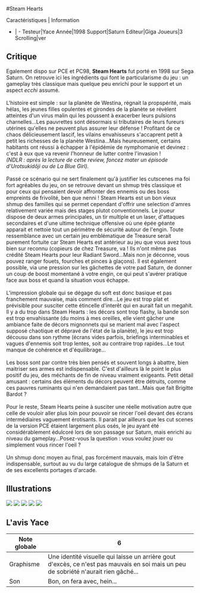 #Steam Hearts

Caractéristiques | Information
- | -
Testeur|Yace
Année|1998
Support|Saturn
Editeur|Giga
Joueurs|3
Scrolling|ver

## Critique
Egalement dispo sur PCE et PC98, <b>Steam Hearts</b> fut porté en 1998 sur Sega Saturn. On retrouve ici les ingrédients qui font le particularisme du jeu : un gameplay très classique mais quelque peu enrichi pour le support et un aspect <i>ecchi</i> assumé.<br/><br/>L'histoire est simple : sur la planète de Westina, régnait la propspérité, mais hélas, les jeunes filles opulentes et girondes de la planète se révèlent atteintes d'un virus malin qui les poussent à exacerber leurs pulsions charnelles...Les pauvrettes sont désormais si tributaires de leurs fureurs utérines qu'elles ne peuvent plus assurer leur défense ! Profitant de ce chaos délicieusement lascif, les vilains envahisseurs s'accaprent petit à petit les richesses de la planète Westina...Mais heureusement, certains habitants ont réussi à échapper à l'épidémie de nymphomanie et devinez : c'est à eux que va revenir l'honneur de lutter contre l'invasion !<br/><i>(NDLR : après la lecture de cette review, foncez mater un épisode d'Urotsukidôji ou de La Blue Girl).</i><br/><br/>Passé ce scénario qui ne sert finalement qu'à justifier les cutscenes ma foi fort agréables du jeu, on se retrouve devant un shmup très classique et pour ceux qui pensaient devoir affronter des ennemis ou des boss empreints de frivolité, ben que nenni ! Steam Hearts est un bon vieux shmup des familles qui se permet cependant d'offrir une selection d'amres relativement variée mais des stages plutot conventionnels. Le joueur dispose de deux armes principales, un tir multiple et un laser, d'attaques secondaires et d'une ultime technique offensive où une épée géante apparait et nettoie tout un périmètre de sécurité autour de  l'engin. Toute ressemblance avec un certain jeu emblématique de Treasure serait purement fortuite car Steam Hearts est antérieur au jeu que vous avez tous bien sur reconnu (copieurs de chez Treasure, va ! Ils n'ont même pas crédité Steam Hearts pour leur Radiant Sword...Mais non je déconne, vous pouvez ranger fouets, fourches et pinces à glaçons). Il est également possible, via une pression sur les gâchettes de votre pad Saturn, de donner un coup de boost momentané à votre engin, ce qui peut s'avérer pratique face aux boss et quand la situation vous échappe.<br/><br/>L'impression globale qui se dégage du soft est donc basique et pas franchement mauvaise, mais comment dire...Le jeu est trop plat et prévisible pour susciter cette étincelle d'interêt qui en aurait fait un megahit. Il y a du trop dans Steam Hearts : les décors sont trop flashy, la bande son est trop envahissante (du moins à mes oreilles, elle vient gâcher une ambiance faite de décors mignonnets qui se marient mal avec l'aspect supposé chaotique et dépravé de l'état de la planète), le jeu est trop décousu dans son rythme (écrans vides parfois, briefings interminables et vagues d'ennemis soit trop lentes, soit au contraire trop rapides...Le tout manque de cohérence et d'équilibrage...<br/><br/>Les boss sont par contre très bien pensés et souvent longs à abattre, bien maitriser ses armes est indispensable. C'est d'ailleurs là le point le plus positif du jeu, des méchants de fin de niveau vraiment exigeants. Petit détail amusant : certains des éléments du décors peuvent être détruits, comme ces pauvres ruminants qui n'en demandaient pas tant...Mais que fait Brigitte Bardot ?<br/><br/>Pour le reste, Steam Hearts peine à susciter une réelle motivation autre que celle de vouloir aller plus loin pour pouvoir se rincer l'oeil devant des écrans intermédiaires vaguement érotisants. Il parait par ailleurs que les cut scenes de la version PCE étaient largement plus osés, le jeu ayant été considérablement édulcoré lors de son passage sur Saturn, mais enrichi au niveau du gameplay...Posez-vous la question : vous voulez jouer ou simplement vous rincer l'oeil ?<br/><br/>Un shmup donc moyen au final, pas forcément mauvais, mais loin d'être indispensable, surtout au vu du large catalogue de shmups de la Saturn et de ses excellents portages d'arcade.

## Illustrations
![](http://www.shmup.com/images/thumbs/img_fiche_1_1377.png)
![](http://www.shmup.com/images/thumbs/img_fiche_2_1377.png)
![](http://www.shmup.com/images/thumbs/img_fiche_3_1377.png)
![](http://www.shmup.com/images/thumbs/img_fiche_4_1377.png)
![](http://www.shmup.com/images/thumbs/img_fiche_5_1377.png)

## L'avis Yace
Note globale|6
-|-
Graphisme|Une identité visuelle qui laisse un arrière gout d'excès, ce n'est pas mauvais en soi mais un peu de sobriété n'aurait rien gâché...
Son|Bon, on fera avec, hein...
